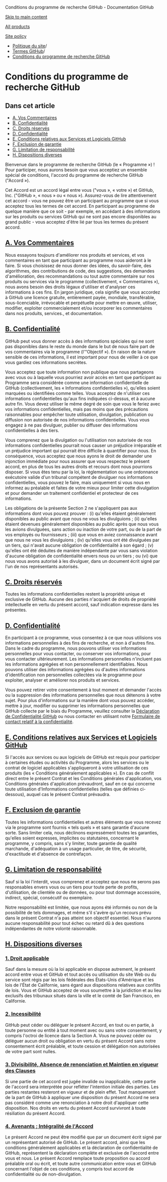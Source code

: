 Conditions du programme de recherche GitHub - Documentation GitHub

[Skip to main content](#main-content)

[All products](/fr)

[Site policy](/site-policy)

* [Politique du site](/fr/site-policy)/
* [Termes GitHub](/fr/site-policy/github-terms)/
* [Conditions du programme de recherche GitHub](/fr/site-policy/github-terms/github-research-program-terms)

Conditions du programme de recherche GitHub
==========

Dans cet article
----------

* [A. Vos Commentaires](#a-your-feedback)
* [B. Confidentialité](#b-confidentiality)
* [C. Droits réservés](#c-reservation-of-rights)
* [D. Confidentialité](#d-privacy)
* [E. Conditions relatives aux Services et Logiciels GitHub](#e-github-services-and-software-terms)
* [F. Exclusion de garantie](#f-disclaimer-of-warranties)
* [G. Limitation de responsabilité](#g-limitation-of-liability)
* [H. Dispositions diverses](#h-miscellaneous)

Bienvenue dans le programme de recherche GitHub (le « Programme ») ! Pour participer, nous aurons besoin que vous acceptiez un ensemble spécial de conditions, l'accord du programme de recherche GitHub ("Accord »).

Cet Accord est un accord légal entre vous ("vous », « votre ») et GitHub, Inc. ("GitHub », « nous » ou « nous »). Assurez-vous de lire attentivement cet accord - vous ne pouvez être un participant au programme que si vous acceptez tous les termes de cet accord. En participant au programme de quelque manière que ce soit - par exemple, en accédant à des informations sur les produits ou services GitHub qui ne sont pas encore disponibles au grand public - vous acceptez d'être lié par tous les termes du présent accord.

[A. Vos Commentaires](#a-your-feedback)
----------

Nous essayons toujours d'améliorer nos produits et services, et vos commentaires en tant que participant au programme nous aideront à le faire. Si vous choisissez de nous donner des idées, du savoir-faire, des algorithmes, des contributions de code, des suggestions, des demandes d'amélioration, des recommandations ou tout autre commentaire sur nos produits ou services via le programme (collectivement, « Commentaires »), nous avons besoin des droits légaux d'utiliser et d'analyser ces informations à ces fins. En jargon juridique, cela signifie que vous accordez à GitHub une licence gratuite, entièrement payée, mondiale, transférable, sous-licenciable, irrévocable et perpétuelle pour mettre en œuvre, utiliser, modifier, exploiter commercialement et/ou incorporer les commentaires dans nos produits, services., et documentation.

[B. Confidentialité](#b-confidentiality)
----------

GitHub peut vous donner accès à des informations spéciales qui ne sont pas disponibles dans le reste du monde dans le but de nous faire part de vos commentaires via le programme (l'"Objectif »). En raison de la nature sensible de ces informations, il est important pour nous de veiller à ce que vous gardiez ces informations secrètes.

Vous acceptez que toute information non publique que nous partageons avec vous ou à laquelle vous pourriez avoir accès en tant que participant au Programme sera considérée comme une information confidentielle de GitHub (collectivement, les « Informations confidentielles »), qu'elles soient marquées ou identifiées comme telles. Vous acceptez de n'utiliser ces informations confidentielles qu'aux fins indiquées ci-dessus, et à aucune autre fin. Vous devez utiliser le même degré de soin que vous le feriez avec vos informations confidentielles, mais pas moins que des précautions raisonnables pour empêcher toute utilisation, divulgation, publication ou diffusion non autorisée de nos informations confidentielles. Vous vous engagez à ne pas divulguer, publier ou diffuser des informations confidentielles à des tiers.

Vous comprenez que la divulgation ou l'utilisation non autorisée de nos informations confidentielles pourrait nous causer un préjudice irréparable et un préjudice important qui pourrait être difficile à quantifier pour nous. En conséquence, vous acceptez que nous ayons le droit de demander une injonction immédiate pour nous assurer que vous respectez le présent accord, en plus de tous les autres droits et recours dont nous pourrions disposer. Si vous êtes tenu par la loi, la réglementation ou une ordonnance exécutoire valide d'un tribunal compétent de divulguer nos informations confidentielles, vous pouvez le faire, mais uniquement si vous nous en informez au préalable et faites de votre mieux pour limiter cette divulgation et pour demander un traitement confidentiel et protecteur de ces informations.

Les obligations de la présente Section 2 ne s'appliquent pas aux informations dont vous pouvez prouver : (i) qu'elles étaient généralement disponibles au public avant que nous ne vous les divulguions ; (ii) qu'elles étaient devenues généralement disponibles au public après que nous vous les avions divulguées, sans action ou inaction de votre part, ou de la part de vos employés ou fournisseurs ; (iii) que vous en aviez connaissance avant que nous ne vous les divulguions ; (iv) qu'elles vous ont été divulguées par un tiers, qui n'avait aucune obligation de confidentialité à son égard ; (v) qu'elles ont été déduites de manière indépendante par vous sans violation d'aucune obligation de confidentialité envers nous ou un tiers ; ou (vi) que nous vous avons autorisé à les divulguer, dans un document écrit signé par l'un de nos représentants autorisés.

[C. Droits réservés](#c-reservation-of-rights)
----------

Toutes les informations confidentielles restent la propriété unique et exclusive de GitHub. Aucune des parties n'acquiert de droits de propriété intellectuelle en vertu du présent accord, sauf indication expresse dans les présentes.

[D. Confidentialité](#d-privacy)
----------

En participant à ce programme, vous consentez à ce que nous utilisions vos informations personnelles à des fins de recherche, et non à d'autres fins. Dans le cadre du programme, nous pouvons utiliser vos informations personnelles pour vous contacter, ou conserver vos informations, pour vous contacter ultérieurement. Les informations personnelles n'incluent pas les informations agrégées et non personnellement identifiables. Nous pouvons utiliser des informations agrégées ou d'autres informations d'identification non personnelles collectées via le programme pour exploiter, analyser et améliorer nos produits et services.

Vous pouvez retirer votre consentement à tout moment et demander l'accès ou la suppression des informations personnelles que nous détenons à votre sujet. Pour plus d'informations sur la manière dont vous pouvez accéder, mettre à jour, modifier ou supprimer les informations personnelles que GitHub collecte par le biais du Programme, veuillez consulter la [Déclaration de Confidentialité GitHub](/fr/site-policy/privacy-policies/github-privacy-statement) ou nous contacter en utilisant notre [Formulaire de contact relatif à la confidentialité](https://github.com/contact/privacy).

[E. Conditions relatives aux Services et Logiciels GitHub](#e-github-services-and-software-terms)
----------

Si l'accès aux services ou aux logiciels de GitHub est requis pour participer à certaines études ou activités du Programme, alors les services ou le contrat de logiciel applicables s'appliqueront à votre utilisation de ces produits (les « Conditions généralement applicables »). En cas de conflit direct entre le présent Contrat et les Conditions générales d'application, vos Conditions générales d'application prévaudront, sauf en ce qui concerne toute utilisation d'Informations confidentielles (telles que définies ci-dessous), auquel cas le présent Contrat prévaudra.

[F. Exclusion de garantie](#f-disclaimer-of-warranties)
----------

Toutes les informations confidentielles et autres éléments que vous recevez via le programme sont fournis « tels quels » et sans garantie d'aucune sorte. Sans limiter cela, nous déclinons expressément toutes les garanties, qu'elles soient expresses, implicites ou statutaires, concernant le programme, y compris, sans s'y limiter, toute garantie de qualité marchande, d'adéquation à un usage particulier, de titre, de sécurité, d'exactitude et d'absence de contrefaçon.

[G. Limitation de responsabilité](#g-limitation-of-liability)
----------

Sauf si la loi l'interdit, vous comprenez et acceptez que nous ne serons pas responsables envers vous ou un tiers pour toute perte de profits, d'utilisation, de clientèle ou de données, ou pour tout dommage accessoire, indirect, spécial, consécutif ou exemplaire.

Notre responsabilité est limitée, que nous ayons été informés ou non de la possibilité de tels dommages, et même s'il s'avère qu'un recours prévu dans le présent Contrat n'a pas atteint son objectif essentiel. Nous n'aurons aucune responsabilité pour tout échec ou retard dû à des questions indépendantes de notre volonté raisonnable.

[H. Dispositions diverses](#h-miscellaneous)
----------

### [1. Droit applicable](#1-governing-law) ###

Sauf dans la mesure où la loi applicable en dispose autrement, le présent accord entre vous et GitHub et tout accès ou utilisation du site Web ou du service sont régis par les lois fédérales des États-Unis d'Amérique et les lois de l'État de Californie, sans égard aux dispositions relatives aux conflits de lois. Vous et GitHub acceptez de vous soumettre à la juridiction et au lieu exclusifs des tribunaux situés dans la ville et le comté de San Francisco, en Californie.

### [2. Incessibilité](#2-non-assignability) ###

GitHub peut céder ou déléguer le présent Accord, en tout ou en partie, à toute personne ou entité à tout moment avec ou sans votre consentement, y compris l'octroi de licence dans la Section A. Vous ne pouvez céder ou déléguer aucun droit ou obligation en vertu du présent Accord sans notre consentement écrit préalable, et toute cession et délégation non autorisées de votre part sont nulles.

### [3. Divisibilité, Absence de renonciation et Maintien en vigueur des Clauses](#3-severability-no-waiver-and-survival) ###

Si une partie de cet accord est jugée invalide ou inapplicable, cette partie de l'accord sera interprétée pour refléter l'intention initiale des parties. Les parties restantes resteront en vigueur et de plein effet. Tout manquement de la part de GitHub à appliquer une disposition du présent Accord ne sera pas considéré comme une renonciation à notre droit d'appliquer cette disposition. Nos droits en vertu du présent Accord survivront à toute résiliation du présent Accord.

### [4. Avenants ; Intégralité de l'Accord](#4-avenants-intégralité-de-laccord) ###

Le présent Accord ne peut être modifié que par un document écrit signé par un représentant autorisé de GitHub. Le présent accord, ainsi que les conditions généralement applicables et la déclaration de confidentialité de GitHub, représentent la déclaration complète et exclusive de l'accord entre vous et nous. Le présent Accord remplace toute proposition ou accord préalable oral ou écrit, et toute autre communication entre vous et GitHub concernant l'objet de ces conditions, y compris tout accord de confidentialité ou de non-divulgation.
